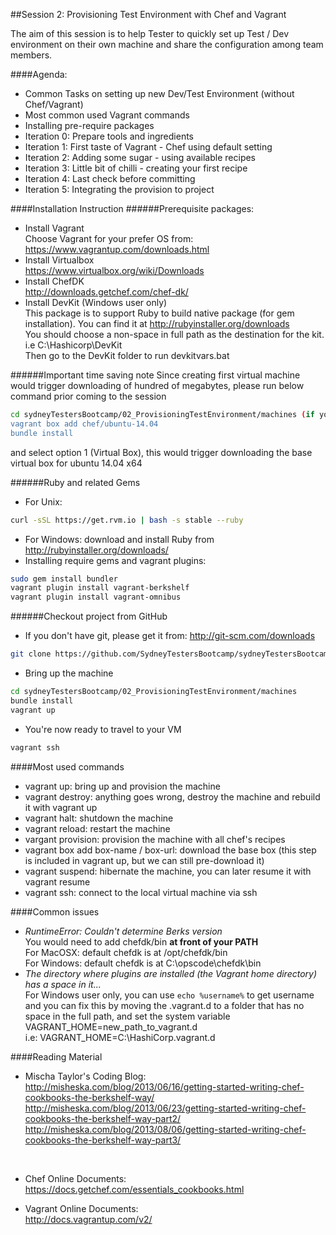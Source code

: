 ##Session 2: Provisioning Test Environment with Chef and Vagrant

The aim of this session is to help Tester to quickly set up Test / Dev environment on their own machine and share the configuration among team members.

####Agenda:

- Common Tasks on setting up new Dev/Test Environment (without Chef/Vagrant)
- Most common used Vagrant commands
- Installing pre-require packages
- Iteration 0: Prepare tools and ingredients
- Iteration 1: First taste of Vagrant - Chef using default setting
- Iteration 2: Adding some sugar - using available recipes
- Iteration 3: Little bit of chilli - creating your first recipe
- Iteration 4: Last check before committing
- Iteration 5: Integrating the provision to project

####Installation Instruction
######Prerequisite packages:
- Install Vagrant<br>
Choose Vagrant for your prefer OS from: https://www.vagrantup.com/downloads.html
- Install Virtualbox<br>
https://www.virtualbox.org/wiki/Downloads
- Install ChefDK<br>
http://downloads.getchef.com/chef-dk/
- Install DevKit (Windows user only)<br>
This package is to support Ruby to build native package (for gem installation). You can find it at http://rubyinstaller.org/downloads<br>
You should choose a non-space in full path as the destination for the kit. i.e C:\Hashicorp\DevKit<br>
Then go to the DevKit folder to run devkitvars.bat

######Important time saving note
Since creating first virtual machine would trigger downloading of hundred of megabytes, please run below command prior coming to the session
```sh
cd sydneyTestersBootcamp/02_ProvisioningTestEnvironment/machines (if you're not in the machines folder)
vagrant box add chef/ubuntu-14.04
bundle install
```
and select option 1 (Virtual Box), this would trigger downloading the base virtual box for ubuntu 14.04 x64

######Ruby and related Gems
- For Unix:
```sh
curl -sSL https://get.rvm.io | bash -s stable --ruby
```
- For Windows: download and install Ruby from http://rubyinstaller.org/downloads/
- Installing require gems and vagrant plugins:
```sh
sudo gem install bundler
vagrant plugin install vagrant-berkshelf
vagrant plugin install vagrant-omnibus
```

######Checkout project from GitHub
- If you don't have git, please get it from: http://git-scm.com/downloads
```sh
git clone https://github.com/SydneyTestersBootcamp/sydneyTestersBootcamp.git
```

- Bring up the machine
```sh
cd sydneyTestersBootcamp/02_ProvisioningTestEnvironment/machines
bundle install
vagrant up
```

- You're now ready to travel to your VM
```sh
vagrant ssh
```
####Most used commands
- vagrant up: bring up and provision the machine
- vagrant destroy: anything goes wrong, destroy the machine and rebuild it with vagrant up
- vagrant halt: shutdown the machine
- vagrant reload: restart the machine
- vargant provision: provision the machine with all chef's recipes
- vagrant box add box-name / box-url: download the base box (this step is included in vagrant up, but we can still pre-download it)
- vagrant suspend: hibernate the machine, you can later resume it with vagrant resume
- vagrant ssh: connect to the local virtual machine via ssh

####Common issues
- *RuntimeError: Couldn't determine Berks version*<br>
You would need to add chefdk/bin **at front of your PATH**<br>
For MacOSX: default chefdk is at /opt/chefdk/bin<br>
For Windows: default chefdk is at C:\opscode\chefdk\bin
- *The directory where plugins are installed (the Vagrant home directory) has a space in it...*<br>
For Windows user only, you can use `echo %username%` to get username and you can fix this by moving the .vagrant.d to a folder that has no space in the full path, and set the system variable VAGRANT_HOME=new_path_to_vagrant.d<br>
i.e: VAGRANT_HOME=C:\HashiCorp\.vagrant.d

####Reading Material
- Mischa Taylor's Coding Blog:<br>
http://misheska.com/blog/2013/06/16/getting-started-writing-chef-cookbooks-the-berkshelf-way/ <br>
http://misheska.com/blog/2013/06/23/getting-started-writing-chef-cookbooks-the-berkshelf-way-part2/ <br>
http://misheska.com/blog/2013/08/06/getting-started-writing-chef-cookbooks-the-berkshelf-way-part3/ <br>
<br>

- Chef Online Documents:<br>
https://docs.getchef.com/essentials_cookbooks.html

- Vagrant Online Documents:<br>
http://docs.vagrantup.com/v2/
